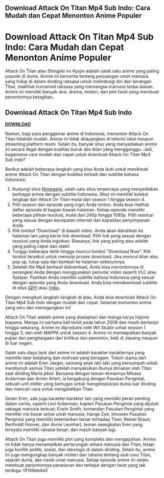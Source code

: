 ## Download Attack On Titan Mp4 Sub Indo: Cara Mudah dan Cepat Menonton Anime Populer

  
# Download Attack On Titan Mp4 Sub Indo: Cara Mudah dan Cepat Menonton Anime Populer
 
Attack On Titan atau Shingeki no Kyojin adalah salah satu anime yang paling populer di dunia. Anime ini bercerita tentang perjuangan umat manusia yang hidup di dalam dinding raksasa untuk melindungi diri dari serangan Titan, makhluk humanoid raksasa yang memangsa manusia tanpa alasan. Anime ini memiliki banyak aksi, drama, misteri, dan plot twist yang membuat penontonnya ketagihan.
 
## Download Attack On Titan Mp4 Sub Indo


[**DOWNLOAD**](https://cockluctucon.blogspot.com/?d=2tKPlK)

 
Namun, bagi para penggemar anime di Indonesia, menonton Attack On Titan tidaklah mudah. Anime ini tidak ditayangkan di televisi lokal maupun streaming platform resmi. Selain itu, banyak situs yang menyediakan anime ini secara ilegal dengan kualitas buruk dan iklan yang mengganggu. Jadi, bagaimana cara mudah dan cepat untuk download Attack On Titan Mp4 Sub Indo?
 
Berikut adalah beberapa langkah yang bisa Anda ikuti untuk menikmati anime Attack On Titan dengan kualitas terbaik dan subtitle bahasa Indonesia:
 
1. Kunjungi situs [Nimegami](https://nimegami.id/snk-s1-sub-indo/), salah satu situs terpercaya yang menyediakan berbagai anime dengan subtitle Indonesia. Situs ini memiliki koleksi lengkap dari Attack On Titan mulai dari season 1 hingga season 4.
2. Pilih season dan episode yang ingin Anda tonton. Anda bisa melihat daftar episode di bagian bawah halaman. Setiap episode memiliki beberapa pilihan resolusi, mulai dari 240p hingga 1080p. Pilih resolusi yang sesuai dengan kecepatan internet dan kapasitas penyimpanan Anda.
3. Klik tombol "Download" di bawah video. Anda akan diarahkan ke halaman lain yang berisi link download. Pilih link yang sesuai dengan resolusi yang Anda inginkan. Biasanya, link yang paling atas adalah yang paling cepat dan stabil.
4. Tunggu beberapa detik hingga muncul tombol "Download Now". Klik tombol tersebut untuk memulai proses download. Jika muncul iklan atau pop up, tutup saja dan kembali ke halaman sebelumnya.
5. Setelah file Mp4 berhasil didownload, Anda bisa menontonnya di perangkat Anda dengan menggunakan pemutar video seperti VLC atau Xplayer. Pastikan Anda memiliki subtitle bahasa Indonesia yang sesuai dengan episode yang Anda download. Anda bisa mendownload subtitle di situs [iQIYI](https://www.iq.com/play/attack-on-titan-episode-1-14wp1m0b3ag?lang=id_id) atau [Vidio](https://www.vidio.com/premier/2930/attack-on-titan).

Dengan mengikuti langkah-langkah di atas, Anda bisa download Attack On Titan Mp4 Sub Indo dengan mudah dan cepat. Selamat menonton anime yang seru dan menegangkan ini!
  
Attack On Titan adalah anime yang diadaptasi dari manga karya Hajime Isayama. Manga ini pertama kali terbit pada tahun 2009 dan masih berlanjut hingga sekarang. Anime ini diproduksi oleh Wit Studio untuk season 1 hingga 3, dan oleh MAPPA untuk season 4. Anime ini mendapatkan banyak pujian dan penghargaan dari kritikus dan penonton, baik di Jepang maupun di luar negeri.
 
Salah satu daya tarik dari anime ini adalah karakter-karakternya yang memiliki latar belakang dan motivasi yang beragam. Tokoh utama dari anime ini adalah Eren Jaeger, seorang anak laki-laki yang bersumpah untuk membunuh semua Titan setelah menyaksikan ibunya dimakan oleh Titan saat dinding Maria jebol. Bersama dengan teman-temannya Mikasa Ackerman dan Armin Arlert, ia bergabung dengan Pasukan Pengintai, sebuah unit militer yang bertugas untuk mengeksplorasi dunia luar dinding dan mencari cara untuk mengalahkan Titan.
 
Selain Eren, ada juga karakter-karakter lain yang memiliki peran penting dalam cerita, seperti Levi Ackerman, kapten Pasukan Pengintai yang dijuluki sebagai manusia terkuat; Erwin Smith, komandan Pasukan Pengintai yang memiliki visi besar untuk umat manusia; Hange Zoe, ilmuwan Pasukan Pengintai yang memiliki ketertarikan besar terhadap Titan; Reiner Braun, Bertholdt Hoover, dan Annie Leonhart, teman seangkatan Eren yang ternyata memiliki rahasia besar; dan masih banyak lagi.
 
Attack On Titan juga memiliki plot yang kompleks dan mengejutkan. Anime ini tidak hanya menampilkan pertarungan antara manusia dan Titan, tetapi juga konflik politik, sosial, dan ideologis di dalam dinding. Selain itu, anime ini juga mengungkap banyak misteri dan rahasia tentang asal-usul Titan, sejarah dunia, dan nasib umat manusia. Setiap episode anime ini selalu membuat penontonnya penasaran dan terkejut dengan twist yang tak terduga.
 0f148eb4a0
